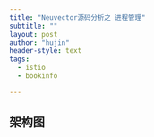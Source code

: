```yaml
---
title: "Neuvector源码分析之 进程管理"
subtitle: ""
layout: post
author: "hujin"
header-style: text
tags:
  - istio
  - bookinfo

---
```



## 架构图

